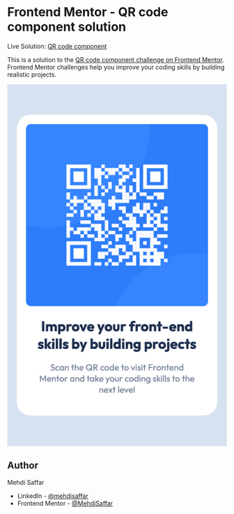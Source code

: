 # Frontend Mentor - QR code component solution

Live Solution: [QR code component](https://fem-io-qr-code-component.vercel.app/)

This is a solution to the [QR code component challenge on Frontend Mentor](https://www.frontendmentor.io/challenges/qr-code-component-iux_sIO_H). Frontend Mentor challenges help you improve your coding skills by building realistic projects. 

![](./screenshot.png)

## Author

Mehdi Saffar

- LinkedIn - [@mehdisaffar](https://www.linkedin.com/in/mehdisaffar/)
- Frontend Mentor - [@MehdiSaffar](https://www.frontendmentor.io/profile/MehdiSaffar)
